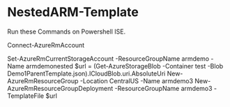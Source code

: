 # NestedARM-Template

Run these Commands on Powershell ISE.

Connect-AzureRmAccount 

Set-AzureRmCurrentStorageAccount -ResourceGroupName armdemo -Name armdemonested
$url = (Get-AzureStorageBlob -Container test -Blob Demo1ParentTemplate.json).ICloudBlob.uri.AbsoluteUri
New-AzureRmResourceGroup -Location CentralUS -Name armdemo3
New-AzureRmResourceGroupDeployment -ResourceGroupName armdemo3 -TemplateFile $url
